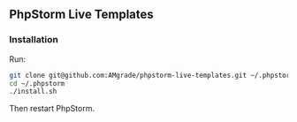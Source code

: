 ## PhpStorm Live Templates

### Installation

Run:
```bash
git clone git@github.com:AMgrade/phpstorm-live-templates.git ~/.phpstorm
cd ~/.phpstorm
./install.sh
```

Then restart PhpStorm.
